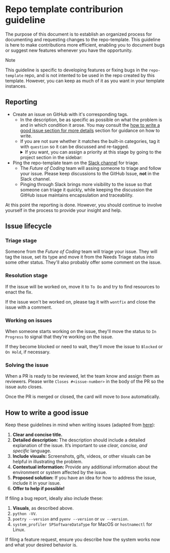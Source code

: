# Repo template contriburion guideline

The purpose of this document is to establish an organized process for documenting and requesting changes to the repo-template. This guideline is here to make contributions more efficient, enabling you to document bugs or suggest new features whenever you have the opportunity.

> [!NOTE]
> This guideline is specific to developing features or fixing bugs in the `repo-template` repo, and is not intented to be used in the repo created by this template. However, you can keep as much of it as you want in your template instances.

## Reporting

- Create an issue on GitHub with it's corresponding tags.
  - In the description, be as specific as possible on what the problem is and in which condition it arose. You may consult the [how to write a good issue section for more details](#how-to-write-a-good-issue) section for guidance on how to write.
  - If you are not sure whether it matches the built-in categories, tag it with `question` so it can be discussed and re-tagged.
    <details>
      <summary>
        If you want, you can assign a priority at this stage by going to the project section in the sidebar:
      </summary>
      <br>
      <img src="./docs/assets/issue_priority.png" alt="Assigning priority in the project section">
    </details>
- Ping the repo-template team on the [Slack channel](https://tryo.slack.com/archives/C05MUMLQHE0) for triage.
  - The *Future of Coding* team will assing someone to triage and follow your issue. Please keep discussions to the GitHub Issue, **not** in the Slack channel.
  - Pinging through Slack brings more visibility to the issue so that someone can triage it quickly, while keeping the discussion the GitHub issue maintains encapsulation and traceability.

At this point the reporting is done. However, you should continue to involve yourself in the process to provide your insight and help.

## Issue lifecycle

### Triage stage

Someone from the *Future of Coding* team will triage your issue. They will tag the issue, set its type and move it from the Needs Triage status into some other status. They'll also probably offer some comment on the issue.

### Resolution stage

If the issue will be worked on, move it to `To Do` and try to find resources to enact the fix.

If the issue won't be worked on, please tag it with `wontfix` and close the issue with a comment.

### Working on issues

When someone starts working on the issue, they'll move the status to `In Progress` to signal that they're working on the issue.

If they become blocked or need to wait, they'll move the issue to `Blocked` or `On Hold`, if necessary.

### Solving the issue

When a PR is ready to be reviewed, let the team know and assign them as reviewers. Please write `Closes #<issue-number>` in the body of the PR so the issue auto closes.

Once the PR is merged or closed, the card will move to `Done` automatically.

## How to write a good issue

Keep these guidelines in mind when writing issues (adapted from [here](https://dev.to/opensauced/how-to-write-a-good-issue-tips-for-effective-communication-in-open-source-5443)):

1. **Clear and concise title.**
1. **Detailed description:** The description should include a detailed explanation of the issue. It’s important to use *clear, concise, and specific* language.
1. **Include visuals:** Screenshots, gifs, videos, or other visuals can be helpful in illustrating the problem.
1. **Contextual information:** Provide any additional information about the environment or system affected by the issue.
1. **Proposed solution:** If you have an idea for how to address the issue, include it in your issue.
1. **Offer to help if possible!**

If filing a bug report, ideally also include these:

1. **Visuals**, as described above.
1. `python -VV`.
1. `poetry --version` and `pyenv --version` or `uv --version`.
1. `system_profiler SPSoftwareDataType` for MacOS or `hostnamectl` for Linux.

If filing a feature request, ensure you describe how the system works now and what your desired behavior is.
